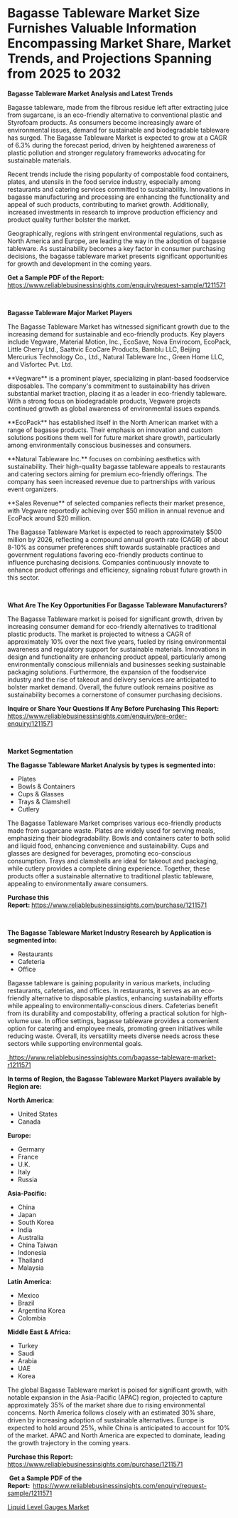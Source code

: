 <p><h1>Bagasse Tableware Market Size Furnishes Valuable Information Encompassing Market Share, Market Trends, and Projections Spanning from 2025 to 2032</h1></p><p><strong>Bagasse Tableware Market Analysis and Latest Trends</strong></p>
<p><p>Bagasse tableware, made from the fibrous residue left after extracting juice from sugarcane, is an eco-friendly alternative to conventional plastic and Styrofoam products. As consumers become increasingly aware of environmental issues, demand for sustainable and biodegradable tableware has surged. The Bagasse Tableware Market is expected to grow at a CAGR of 6.3% during the forecast period, driven by heightened awareness of plastic pollution and stronger regulatory frameworks advocating for sustainable materials.</p><p>Recent trends include the rising popularity of compostable food containers, plates, and utensils in the food service industry, especially among restaurants and catering services committed to sustainability. Innovations in bagasse manufacturing and processing are enhancing the functionality and appeal of such products, contributing to market growth. Additionally, increased investments in research to improve production efficiency and product quality further bolster the market.</p><p>Geographically, regions with stringent environmental regulations, such as North America and Europe, are leading the way in the adoption of bagasse tableware. As sustainability becomes a key factor in consumer purchasing decisions, the bagasse tableware market presents significant opportunities for growth and development in the coming years.</p></p>
<p><strong>Get a Sample PDF of the Report:&nbsp;</strong> <a href="https://www.reliablebusinessinsights.com/enquiry/request-sample/1211571?utm_campaign=3009&utm_medium=2&utm_source=Github&utm_content=ia&utm_term=24032025&utm_id=bagasse-tableware">https://www.reliablebusinessinsights.com/enquiry/request-sample/1211571</a></p>
<p>&nbsp;</p>
<p><strong>Bagasse Tableware Major Market Players</strong></p>
<p><p>The Bagasse Tableware Market has witnessed significant growth due to the increasing demand for sustainable and eco-friendly products. Key players include Vegware, Material Motion, Inc., EcoSave, Nova Envirocom, EcoPack, Little Cherry Ltd., Saattvic EcoCare Products, Bamblu LLC, Beijing Mercurius Technology Co., Ltd., Natural Tableware Inc., Green Home LLC, and Visfortec Pvt. Ltd. </p><p>**Vegware** is a prominent player, specializing in plant-based foodservice disposables. The company's commitment to sustainability has driven substantial market traction, placing it as a leader in eco-friendly tableware. With a strong focus on biodegradable products, Vegware projects continued growth as global awareness of environmental issues expands. </p><p>**EcoPack** has established itself in the North American market with a range of bagasse products. Their emphasis on innovation and custom solutions positions them well for future market share growth, particularly among environmentally conscious businesses and consumers. </p><p>**Natural Tableware Inc.** focuses on combining aesthetics with sustainability. Their high-quality bagasse tableware appeals to restaurants and catering sectors aiming for premium eco-friendly offerings. The company has seen increased revenue due to partnerships with various event organizers.</p><p>**Sales Revenue** of selected companies reflects their market presence, with Vegware reportedly achieving over $50 million in annual revenue and EcoPack around $20 million. </p><p>The Bagasse Tableware Market is expected to reach approximately $500 million by 2026, reflecting a compound annual growth rate (CAGR) of about 8-10% as consumer preferences shift towards sustainable practices and government regulations favoring eco-friendly products continue to influence purchasing decisions. Companies continuously innovate to enhance product offerings and efficiency, signaling robust future growth in this sector.</p></p>
<p>&nbsp;</p>
<p><strong>What Are The Key Opportunities For Bagasse Tableware Manufacturers?</strong></p>
<p><p>The Bagasse Tableware market is poised for significant growth, driven by increasing consumer demand for eco-friendly alternatives to traditional plastic products. The market is projected to witness a CAGR of approximately 10% over the next five years, fueled by rising environmental awareness and regulatory support for sustainable materials. Innovations in design and functionality are enhancing product appeal, particularly among environmentally conscious millennials and businesses seeking sustainable packaging solutions. Furthermore, the expansion of the foodservice industry and the rise of takeout and delivery services are anticipated to bolster market demand. Overall, the future outlook remains positive as sustainability becomes a cornerstone of consumer purchasing decisions.</p></p>
<p><strong>Inquire or Share Your Questions If Any Before Purchasing This Report:</strong> <a href="https://www.reliablebusinessinsights.com/enquiry/pre-order-enquiry/1211571?utm_campaign=3009&utm_medium=2&utm_source=Github&utm_content=ia&utm_term=24032025&utm_id=bagasse-tableware">https://www.reliablebusinessinsights.com/enquiry/pre-order-enquiry/1211571</a></p>
<p>&nbsp;</p>
<p><strong>Market Segmentation</strong></p>
<p><strong>The Bagasse Tableware Market Analysis by types is segmented into:</strong></p>
<p><ul><li>Plates</li><li>Bowls & Containers</li><li>Cups & Glasses</li><li>Trays & Clamshell</li><li>Cutlery</li></ul></p>
<p><p>The Bagasse Tableware Market comprises various eco-friendly products made from sugarcane waste. Plates are widely used for serving meals, emphasizing their biodegradability. Bowls and containers cater to both solid and liquid food, enhancing convenience and sustainability. Cups and glasses are designed for beverages, promoting eco-conscious consumption. Trays and clamshells are ideal for takeout and packaging, while cutlery provides a complete dining experience. Together, these products offer a sustainable alternative to traditional plastic tableware, appealing to environmentally aware consumers.</p></p>
<p><strong>Purchase this Report:&nbsp;</strong><a href="https://www.reliablebusinessinsights.com/purchase/1211571?utm_campaign=3009&utm_medium=2&utm_source=Github&utm_content=ia&utm_term=24032025&utm_id=bagasse-tableware">https://www.reliablebusinessinsights.com/purchase/1211571</a></p>
<p>&nbsp;</p>
<p><strong>The Bagasse Tableware Market Industry Research by Application is segmented into:</strong></p>
<p><ul><li>Restaurants</li><li>Cafeteria</li><li>Office</li></ul></p>
<p><p>Bagasse tableware is gaining popularity in various markets, including restaurants, cafeterias, and offices. In restaurants, it serves as an eco-friendly alternative to disposable plastics, enhancing sustainability efforts while appealing to environmentally-conscious diners. Cafeterias benefit from its durability and compostability, offering a practical solution for high-volume use. In office settings, bagasse tableware provides a convenient option for catering and employee meals, promoting green initiatives while reducing waste. Overall, its versatility meets diverse needs across these sectors while supporting environmental goals.</p></p>
<p><a href="https://www.reliablebusinessinsights.com/bagasse-tableware-market-r1211571?utm_campaign=3009&utm_medium=2&utm_source=Github&utm_content=ia&utm_term=24032025&utm_id=bagasse-tableware">&nbsp;https://www.reliablebusinessinsights.com/bagasse-tableware-market-r1211571</a></p>
<p><strong>In terms of Region, the Bagasse Tableware Market Players available by Region are:</strong></p>
<p>
    <p> <strong> North America: </strong>
        <ul>
            <li>United States</li>
            <li>Canada</li>
        </ul>
        </p> 
    <p> <strong> Europe: </strong>
        <ul>
            <li>Germany</li>
            <li>France</li>
            <li>U.K.</li>
            <li>Italy</li>
            <li>Russia</li>
        </ul>
        </p> 
    <p> <strong> Asia-Pacific: </strong>
        <ul>
            <li>China</li>
            <li>Japan</li>
            <li>South Korea</li>
            <li>India</li>
            <li>Australia</li>
            <li>China Taiwan</li>
            <li>Indonesia</li>
            <li>Thailand</li>
            <li>Malaysia</li>
        </ul>
        </p> 
    <p> <strong> Latin America: </strong>
        <ul>
            <li>Mexico</li>
            <li>Brazil</li>
            <li>Argentina Korea</li>
            <li>Colombia</li>
        </ul>
        </p> 
    <p> <strong> Middle East & Africa: </strong>
        <ul>
            <li>Turkey</li>
            <li>Saudi</li>
            <li>Arabia</li>
            <li>UAE</li>
            <li>Korea</li>
        </ul>
    </p>
    </p>
<p><p>The global Bagasse Tableware market is poised for significant growth, with notable expansion in the Asia-Pacific (APAC) region, projected to capture approximately 35% of the market share due to rising environmental concerns. North America follows closely with an estimated 30% share, driven by increasing adoption of sustainable alternatives. Europe is expected to hold around 25%, while China is anticipated to account for 10% of the market. APAC and North America are expected to dominate, leading the growth trajectory in the coming years.</p></p>
<p><strong>Purchase this Report: </strong><a href="https://www.reliablebusinessinsights.com/purchase/1211571?utm_campaign=3009&utm_medium=2&utm_source=Github&utm_content=ia&utm_term=24032025&utm_id=bagasse-tableware">https://www.reliablebusinessinsights.com/purchase/1211571</a></p>
<p>&nbsp;<strong>Get a Sample PDF of the Report:&nbsp;&nbsp;</strong><a href="https://www.reliablebusinessinsights.com/enquiry/request-sample/1211571?utm_campaign=3009&utm_medium=2&utm_source=Github&utm_content=ia&utm_term=24032025&utm_id=bagasse-tableware">https://www.reliablebusinessinsights.com/enquiry/request-sample/1211571</a></p>
<p><strong></strong></p>
<p><p><a href="https://github.com/giulyankela/Market-Research-Report-List-1/blob/main/liquid-level-gauges-market.md?utm_campaign=3009&utm_medium=2&utm_source=Github&utm_content=ia&utm_term=24032025&utm_id=bagasse-tableware">Liquid Level Gauges Market</a></p></p>